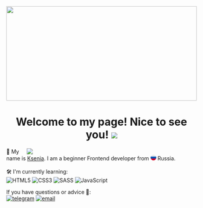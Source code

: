 <img align="center" src="https://www.pazahr.ir/wp-content/uploads/2016/01/slider3.jpg" width="100%" height="250"/>
<h1 align="center">Welcome to my page! Nice to see you! <img src="https://github.com/blackcater/blackcater/raw/main/images/Hi.gif" height="32"/></h1>

<img align="right" src="https://media.giphy.com/media/RRerwvHrb0nxm/giphy.gif" width="450"/>

:ghost: My name is <a href="https://github.com/Tokyo2504" target="_blank">Ksenia</a>. I am a beginner Frontend developer from <img src="https://github.com/HatScripts/circle-flags/blob/gh-pages/flags/ru.svg" height="15"/> Russia.
<br/>
<br/>
:hammer_and_wrench: I'm currently learning:
<br/>
![HTML5](https://img.shields.io/badge/html5-%23E34F26.svg?style=for-the-badge&logo=html5&logoColor=white)
![CSS3](https://img.shields.io/badge/css3-%231572B6.svg?style=for-the-badge&logo=css3&logoColor=white)
![SASS](https://img.shields.io/badge/SASS-hotpink.svg?style=for-the-badge&logo=SASS&logoColor=white)
![JavaScript](https://img.shields.io/badge/javascript-%23323330.svg?style=for-the-badge&logo=javascript&logoColor=%23F7DF1E)
  
If you have questions or advice :hugs:: 
<br/>
<a href="https://t.me/tokyo2504" target="_blank"><img src="https://img.shields.io/badge/Telegram-@tokyo2504-blue" alt="telegram"/></a>
<a href="mailto:ksu34vol@gmail.com" target="_blank"><img src="https://img.shields.io/badge/Email-ksu34vol@gmail.com-orange" alt="email"/></a>
